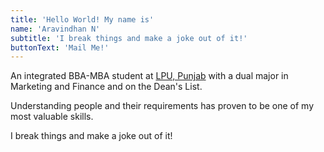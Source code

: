 ```yaml
---
title: 'Hello World! My name is'
name: 'Aravindhan N'
subtitle: 'I break things and make a joke out of it!'
buttonText: 'Mail Me!'
---
```


An integrated BBA-MBA student at [LPU, Punjab](https://lpu.in) with a dual major in Marketing and Finance and on the Dean's List.

Understanding people and their requirements has proven to be one of my most valuable skills.

I break things and make a joke out of it!
